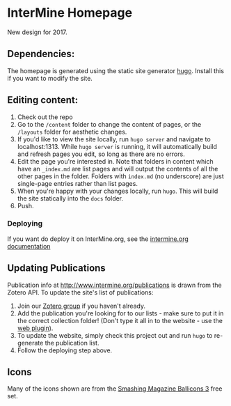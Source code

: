 # InterMine Homepage

New design for 2017.

## Dependencies:
The homepage is generated using the static site generator [hugo](https://gohugo.io/). Install this if you want to modify the site.

## Editing content:

1. Check out the repo
2. Go to the `/content` folder to change the content of pages, or the `/layouts` folder for aesthetic changes.
4. If you'd like to view the site locally, run `hugo server` and navigate to localhost:1313. While `hugo server` is running, it will automatically build and refresh pages you edit, so long as there are no errors.
3. Edit the page you're interested in. Note that folders in content which have an `_index.md` are list pages and will output the contents of all the other pages in the folder. Folders with `index.md` (no underscore) are just single-page entries rather than list pages.
5. When you're happy with your changes locally, run `hugo`. This will build the site statically into the `docs` folder.
6. Push.

### Deploying

If you want do deploy it on InterMine.org, see the [intermine.org documentation](https://github.com/intermine/intermine.github.io/blob/master/README.md)

## Updating Publications

Publication info at http://www.intermine.org/publications is drawn from the Zotero API.
To update the site's list of publications:

1. Join our [Zotero group](https://www.zotero.org/groups/2117194/intermine/items/) if you haven't already.
2. Add the publication you're looking for to our lists - make sure to put it in the correct collection folder! (Don't type it all in to the website - use the [web plugin](https://www.zotero.org/support/getting_stuff_into_your_library)).
3. To update the website, simply check this project out and run `hugo` to re-generate the publication list.
4. Follow the deploying step above.

## Icons

Many of the icons shown are from the [Smashing Magazine Ballicons 3](https://www.smashingmagazine.com/2017/03/free-sparkly-icons-ballicons-eps-svg/) free set.
